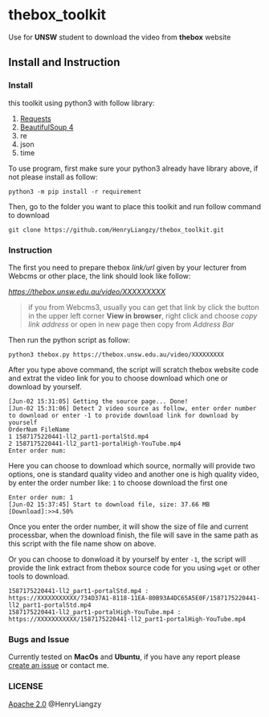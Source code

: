 # thebox_toolkit

Use for **UNSW** student to download the video from **thebox** website

## Install and Instruction

### Install

this toolkit using python3 with follow library:

1. [Requests](https://requests.readthedocs.io/)
2. [BeautifulSoup 4](https://beautifulsoup.readthedocs.io)
3. re
4. json
5. time

To use program, first make sure your python3 already have library above, if not please install as follow:

```(bash)
python3 -m pip install -r requirement
```

Then, go to the folder you want to place this toolkit and run follow command to download

```(bash)
git clone https://github.com/HenryLiangzy/thebox_toolkit.git
```

### Instruction

The first you need to prepare thebox *link/url* given by your lecturer from Webcms or other place, the link should look like follow:

*<https://thebox.unsw.edu.au/video/XXXXXXXXX>*

> if you from Webcms3, usually you can get that link by click the button in the upper left corner **View in browser**, right click and choose *copy link address* or open in new page then copy from *Address Bar*

Then run the python script as follow:

```(bash)
python3 thebox.py https://thebox.unsw.edu.au/video/XXXXXXXXX
```

After you type above command, the script will scratch thebox website code and extrat the video link for you to choose download which one or download by yourself.

```(bash)
[Jun-02 15:31:05] Getting the source page... Done!
[Jun-02 15:31:06] Detect 2 video source as follow, enter order number to download or enter -1 to provide download link for download by yourself
OrderNum FileName
1 1587175220441-ll2_part1-portalStd.mp4
2 1587175220441-ll2_part1-portalHigh-YouTube.mp4
Enter order num:
```

Here you can choose to download which source, normally will provide two options, one is standard quality video and another one is high quality video, by enter the order number like: `1` to choose download the first one

```(bash)
Enter order num: 1
[Jun-02 15:37:45] Start to download file, size: 37.66 MB
[Download]:>>4.50%
```

Once you enter the order number, it will show the size of file and current processbar, when the download finish, the file will save in the same path as this script with the file name show on above.

Or you can choose to donwload it by yourself by enter `-1`, the script will provide the link extract from thebox source code for you using `wget` or other tools to download.

```(bash)
1587175220441-ll2_part1-portalStd.mp4 :         https://XXXXXXXXXXX/734D37A1-8118-11EA-80B93A4DC65A5E0F/1587175220441-ll2_part1-portalStd.mp4
1587175220441-ll2_part1-portalHigh-YouTube.mp4 :         https://XXXXXXXXXXX/1587175220441-ll2_part1-portalHigh-YouTube.mp4
```

### Bugs and Issue

Currently tested on **MacOs** and **Ubuntu**, if you have any report please [create an issue](https://github.com/HenryLiangzy/thebox_toolkit/issues/new/choose) or contact me.

### LICENSE

[Apache 2.0](https://github.com/HenryLiangzy/thebox_toolkit/blob/master/LICENSE) @HenryLiangzy
